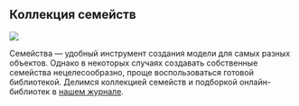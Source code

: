 ## Коллекция семейств

![](/img/RVC_3/%D0%A1%D0%BD%D0%B8%D0%BC%D0%BE%D0%BA_%D1%8D%D0%BA%D1%80%D0%B0%D0%BD%D0%B0_2022-03-16_%D0%B2_18.47.35.png#rounded)

Семейства — удобный инструмент создания модели для самых разных объектов. Однако в некоторых случаях создавать собственные семейства нецелесообразно, проще воспользоваться готовой библиотекой. Делимся коллекцией семейств и подборкой онлайн-библиотек в [нашем журнале](https://softculture.cc/blog/entries/articles/biblioteka-semeystv-revit).